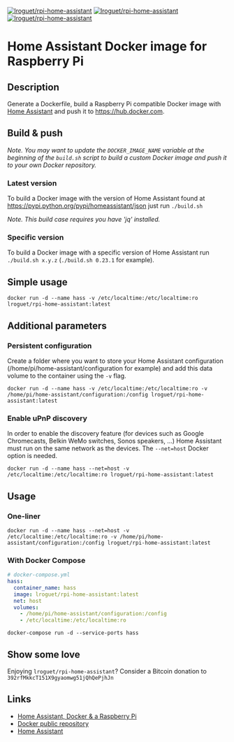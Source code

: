 [![lroguet/rpi-home-assistant](https://img.shields.io/docker/pulls/lroguet/rpi-home-assistant.svg)](https://hub.docker.com/r/lroguet/rpi-home-assistant/)
[![lroguet/rpi-home-assistant](https://images.microbadger.com/badges/version/lroguet/rpi-home-assistant.svg)](https://hub.docker.com/r/lroguet/rpi-home-assistant/) [![lroguet/rpi-home-assistant](https://images.microbadger.com/badges/image/lroguet/rpi-home-assistant.svg)](https://hub.docker.com/r/lroguet/rpi-home-assistant/)

# Home Assistant Docker image for Raspberry Pi

## Description
Generate a Dockerfile, build a Raspberry Pi compatible Docker image with [Home Assistant](https://home-assistant.io/) and push it to https://hub.docker.com.

## Build & push

*Note. You may want to update the `DOCKER_IMAGE_NAME` variable at the beginning of the `build.sh` script to build a custom Docker image and push it to your own Docker repository.*

### Latest version
To build a Docker image with the version of Home Assistant found at https://pypi.python.org/pypi/homeassistant/json just run `./build.sh`

*Note. This build case requires you have 'jq' installed.*

### Specific version
To build a Docker image with a specific version of Home Assistant run `./build.sh x.y.z` (`./build.sh 0.23.1` for example).

## Simple usage
`docker run -d --name hass -v /etc/localtime:/etc/localtime:ro lroguet/rpi-home-assistant:latest`

## Additional parameters
### Persistent configuration
Create a folder where you want to store your Home Assistant configuration (/home/pi/home-assistant/configuration for example) and add this data volume to the container using the `-v` flag.

`docker run -d --name hass -v /etc/localtime:/etc/localtime:ro -v /home/pi/home-assistant/configuration:/config lroguet/rpi-home-assistant:latest`

### Enable uPnP discovery
In order to enable the discovery feature (for devices such as Google Chromecasts, Belkin WeMo switches, Sonos speakers, ...) Home Assistant must run on the same network as the devices. The `--net=host` Docker option is needed.

`docker run -d --name hass --net=host -v /etc/localtime:/etc/localtime:ro lroguet/rpi-home-assistant:latest`

## Usage
### One-liner
`docker run -d --name hass --net=host -v /etc/localtime:/etc/localtime:ro -v /home/pi/home-assistant/configuration:/config lroguet/rpi-home-assistant:latest`

### With Docker Compose

```yml
# docker-compose.yml
hass:
  container_name: hass
  image: lroguet/rpi-home-assistant:latest
  net: host
  volumes:
    - /home/pi/home-assistant/configuration:/config
    - /etc/localtime:/etc/localtime:ro
```

`docker-compose run -d --service-ports hass`

## Show some love
Enjoying `lroguet/rpi-home-assistant`? Consider a Bitcoin donation to `392rfMkkcT151X9gyaomwg51jQhQePjhJn`

## Links
* [Home Assistant, Docker & a Raspberry Pi](https://fourteenislands.io/home-assistant-docker-and-a-raspberry-pi/)
* [Docker public repository](https://hub.docker.com/r/lroguet/rpi-home-assistant/)
* [Home Assistant](https://home-assistant.io/)
